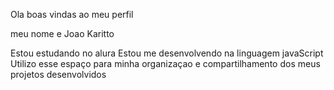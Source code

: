 Ola boas vindas ao meu perfil

meu nome e Joao Karitto

Estou estudando no alura
Estou me desenvolvendo na linguagem javaScript
Utilizo esse espaço para minha organizaçao e compartilhamento dos meus projetos desenvolvidos

